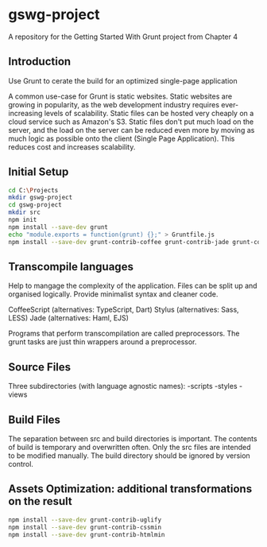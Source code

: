 # gswg-project
A repository for the Getting Started With Grunt project from Chapter 4


## Introduction

Use Grunt to cerate the build for an optimized single-page application

A common use-case for Grunt is static websites. Static websites are growing in popularity, as the web development industry requires ever-increasing levels of scalability. Static files can be hosted very cheaply on a cloud service such as Amazon's S3. Static files don't put much load on the server, and the load on the server can be reduced even more by moving as much logic as possible onto the client (Single Page Application). This reduces cost and increases scalability.


## Initial Setup

```sh
cd C:\Projects
mkdir gswg-project
cd gswg-project
mkdir src
npm init
npm install --save-dev grunt
echo "module.exports = function(grunt) {};" > Gruntfile.js
npm install --save-dev grunt-contrib-coffee grunt-contrib-jade grunt-contrib-stylus
```

## Transcompile languages

Help to mangage the complexity of the application. Files can be split up and organised logically. Provide minimalist syntax and cleaner code.

CoffeeScript (alternatives: TypeScript, Dart)
Stylus (alternatives: Sass, LESS)
Jade (alternatives: Haml, EJS)

Programs that perform transcompilation are called preprocessors. The grunt tasks are just thin wrappers around a preprocessor.


## Source Files

Three subdirectories (with language agnostic names):
	-scripts
	-styles
	-views

## Build Files

The separation between src and build directories is important. The contents of build is temporary and overwritten often. Only the src files are intended to be modified manually. The build directory should be ignored by version control.

## Assets Optimization: additional transformations on the result

```sh
npm install --save-dev grunt-contrib-uglify
npm install --save-dev grunt-contrib-cssmin
npm install --save-dev grunt-contrib-htmlmin
```
